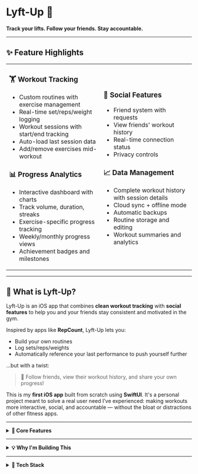 # Lyft-Up 🚀  
**Track your lifts. Follow your friends. Stay accountable.**

---

## ✨ Feature Highlights

<table>
<tr>
<td>

### 🏋️ Workout Tracking
- Custom routines with exercise management  
- Real-time set/reps/weight logging  
- Workout sessions with start/end tracking  
- Auto-load last session data  
- Add/remove exercises mid-workout  

### 📊 Progress Analytics
- Interactive dashboard with charts  
- Track volume, duration, streaks  
- Exercise-specific progress tracking  
- Weekly/monthly progress views  
- Achievement badges and milestones  

</td>
<td>

### 👥 Social Features
- Friend system with requests  
- View friends' workout history  
- Real-time connection status  
- Privacy controls  

### 📈 Data Management
- Complete workout history with session details  
- Cloud sync + offline mode  
- Automatic backups  
- Routine storage and editing  
- Workout summaries and analytics  

</td>
</tr>
</table>

---

## 📱 What is Lyft-Up?

Lyft-Up is an iOS app that combines **clean workout tracking** with **social features** to help you and your friends stay consistent and motivated in the gym.

Inspired by apps like **RepCount**, Lyft-Up lets you:  
- Build your own routines  
- Log sets/reps/weights  
- Automatically reference your last performance to push yourself further  

…but with a twist:  
> 👥 Follow friends, view their workout history, and share your own progress!

This is my **first iOS app** built from scratch using **SwiftUI**. It's a personal project meant to solve a real user need I’ve experienced: making workouts more interactive, social, and accountable — without the bloat or distractions of other fitness apps.

---

<details>
<summary><b>🔧 Core Features</b></summary>

### 🏋️ Workout Tracking  
*Built for speed and simplicity in the gym:*  
- Create fully custom workout routines tailored to your training style  
- Log sets, reps, and weights with real-time tracking  
- Instantly view past performance while you train  
- Auto-load your last session’s data for each exercise  
- Manage workout sessions with clear start/end times  
- Add or remove exercises mid-session without losing progress  
- Post-workout summaries with detailed analytics  

---

### 👥 Social Features  
*Stay connected and motivated:*  
- Secure email/password authentication  
- Personal profiles with bios and fitness goals  
- Friend system with search, add, and request management  
- View your friends’ workout history and progress  
- Real-time connection status indicators  
- Privacy controls for your goals and progress visibility  

---

### 📊 Progress Analytics  
*Track every lift, every milestone:*  
- Interactive dashboard with weekly, monthly, and custom date ranges  
- Track metrics like volume, duration, and consistency  
- Monitor progress for individual exercises  
- Maintain streaks and unlock achievement badges  
- See total weight lifted and detailed workout stats  
- Exercise-specific progress tracking and trends  

---

### 📈 Data Management  
*Your training data, always safe and accessible:*  
- Complete workout history with detailed session breakdowns  
- Cloud sync via Firebase with local offline storage  
- Automatic backups and easy recovery  
- Edit and manage your profile anytime  
- Store, update, and reuse your favorite routines  
- Comprehensive workout session management  

---

### 🎯 User Experience  
*Designed for a smooth, modern feel:*  
- Guided onboarding flow for new users  
- Clean, responsive UI that adapts to all screen sizes  
- Tab-based navigation for quick access to core features  
- Clear loading states and error handling  
- Streamlined workout flow from routine creation to session completion  
- Pull-to-refresh for real-time data updates  

</details>

---

<details>
<summary><b>💡 Why I'm Building This</b></summary>

Most gym apps either feel too **bloated** or too **isolated**. They don't help you stay consistent, and they don't let you connect with the people you train with. Lyft-Up was born from the idea that:  
- Progress is more fun when shared  
- Accountability boosts consistency  
- Gym apps should be fast, clear, and motivating  

</details>

---

<details>
<summary><b>🧱 Tech Stack</b></summary>

### **Frontend & UI**  
- **SwiftUI** – Modern declarative UI framework  
- **Xcode** – iOS development environment  
- **MVVM Architecture** – Clean separation of concerns  
- **Combine** – Reactive programming for data flow  

### **Backend & Data**  
- **Firebase Authentication** – Secure user management  
- **Firestore** – NoSQL cloud database  
- **Firebase Security Rules** – Data protection  
- **UserDefaults** – Local data persistence  

### **Development & Testing**  
- **iOS Simulator** – Development and testing  
- **Git** – Version control  
- **Swift Package Manager** – Dependency management  

### **Key Libraries & Services**  
- **Firebase iOS SDK** – Backend services integration  
- **Combine** – Reactive programming framework  
- **SwiftUI Charts** – Data visualization  

</details>
